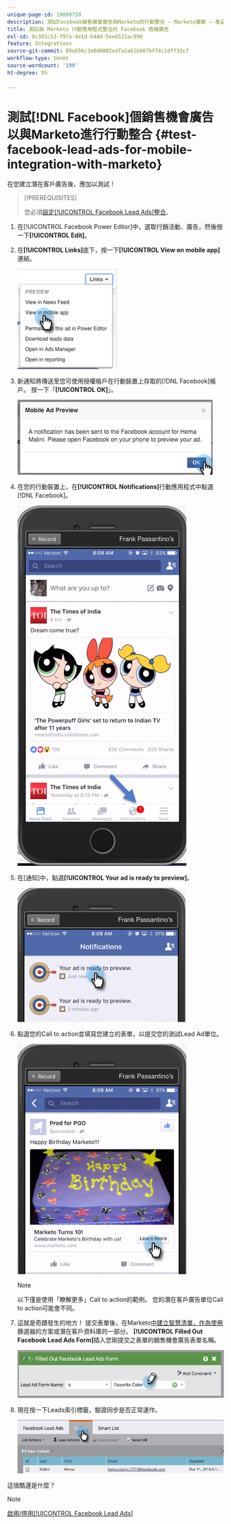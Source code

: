 ```yaml
---
unique-page-id: 10098759
description: 測試Facebook銷售機會廣告與Marketo的行動整合 — Marketo檔案 — 產品檔案
title: 測試與 Marketo 行動應用程式整合的 Facebook 商機廣告
exl-id: 0c381c53-f97a-4e1d-b44d-5ee6521ac990
feature: Integrations
source-git-commit: 09a656c3a0d0002edfa1a61b987bff4c1dff33cf
workflow-type: tm+mt
source-wordcount: '199'
ht-degree: 5%

---
```


# 測試[!DNL Facebook]個銷售機會廣告以與Marketo進行行動整合 {#test-facebook-lead-ads-for-mobile-integration-with-marketo}

在您建立潛在客戶廣告後，應加以測試！

>[!PREREQUISITES]
>
>您必須[設定[!UICONTROL Facebook Lead Ads]整合](/help/marketo/product-docs/demand-generation/facebook/set-up-facebook-lead-ads.md)。

1. 在[!UICONTROL Facebook Power Editor]中，選取行銷活動、廣告，然後按一下&#x200B;**[!UICONTROL Edit]**。

1. 在&#x200B;**[!UICONTROL Links]**&#x200B;底下，按一下&#x200B;**[!UICONTROL View on mobile app]**&#x200B;連結。

   ![](assets/image2016-5-13-15-3a2-3a38.png)

1. 新通知將傳送至您可使用授權帳戶在行動裝置上存取的[!DNL Facebook]帳戶。 按一下「**[!UICONTROL OK]**」。

   ![](assets/image2016-3-11-8-3a35-3a7.png)

1. 在您的行動裝置上，在&#x200B;**[!UICONTROL Notifications]**&#x200B;行動應用程式中點選[!DNL Facebook]。

   ![](assets/image2016-3-11-8-3a38-3a35.png)

1. 在[通知]中，點選&#x200B;**[!UICONTROL Your ad is ready to preview]**。

   ![](assets/image2016-3-11-8-3a41-3a59.png)

1. 點選您的Call to action並填寫您建立的表單，以提交您的測試Lead Ad單位。

   ![](assets/image2016-3-11-8-3a52-3a20.png)

   >[!NOTE]
   >
   >以下僅是使用「瞭解更多」Call to action的範例。 您的潛在客戶廣告單位Call to action可能會不同。

1. 這就是奇蹟發生的地方！ 提交表單後，在Marketo[中建立智慧清單，作為使用](/help/marketo/product-docs/core-marketo-concepts/smart-lists-and-static-lists/creating-a-smart-list/create-a-smart-list.md)篩選器的方案或潛在客戶資料庫的一部分。 **[!UICONTROL Filled Out Facebook Lead Ads Form]**&#x200B;插入您剛提交之表單的銷售機會廣告表單名稱。

   ![](assets/image2016-3-11-8-3a59-3a34.png)

1. 現在按一下Leads索引標籤，驗證同步是否正常運作。

   ![](assets/image2016-3-11-15-3a27-3a54.png)

這很酷還是什麼？

>[!NOTE]
>
>[啟用/停用[!UICONTROL Facebook Lead Ads]](/help/marketo/product-docs/demand-generation/facebook/set-up-facebook-lead-ads.md)
